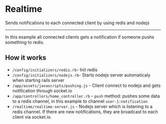 # Realtime
Sends notifications to each connected client by using redis and nodejs

-------

In this example all connected clients gets a notification if someone pushs something to redis.

## How it works

- `/config/initializers/redis.rb`- Init redis
- `/config/initializers/nodejs.rb`- Starts nodejs server automaticaly when starting rails server
- `/app/assets/javascripts/pushing.js` - Client connect to nodejs and gets notification through socket.io
- `/app/controllers/home_controller.rb` - `push` method: pushes some data to a redis channel, in this example to channel `user-1:notification`
- `/realtime/realtime-server.js` - Nodejs server which is listening to a redis channel. If there are new notifications, they are broadcast to each client via socket.io.
